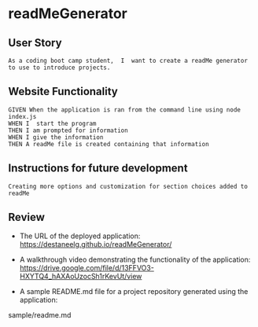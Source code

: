 # readMeGenerator

## User Story

```
As a coding boot camp student,  I  want to create a readMe generator to use to introduce projects.
```
## Website Functionality
```
GIVEN When the application is ran from the command line using node index.js
WHEN I  start the program
THEN I am prompted for information 
WHEN I give the information 
THEN A readMe file is created containing that information

```
## Instructions for future development
```
Creating more options and customization for section choices added to readMe
```
## Review
* The URL of the deployed application: https://destaneelg.github.io/readMeGenerator/

* A walkthrough video demonstrating the functionality of the application: https://drive.google.com/file/d/13FFVO3-HXYTQ4_hAXAoUzocSh1rKevUt/view

* A sample README.md file for a project repository generated using the application:

sample/readme.md